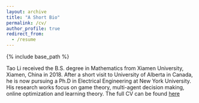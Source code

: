 ```yaml
---
layout: archive
title: "A Short Bio"
permalink: /cv/
author_profile: true
redirect_from:
  - /resume
---
```


{% include base_path %}

Tao Li received the B.S. degree in Mathematics from Xiamen University, Xiamen, China in 2018. After a short visit to University of Alberta in Canada, he is now pursuing a Ph.D in Electrical Engineering at New York University. His research works focus on game theory, multi-agent decision making, online optimization and learning theory. The full CV can be found [here](https://github.com/TaoLi-NYU/taoli_home.github.io/blob/master/files/TaoLi_CV_2101.pdf)



  
